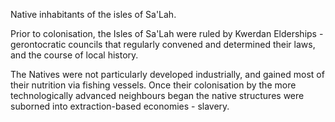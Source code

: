 Native inhabitants of the isles of Sa'Lah.

Prior to colonisation, the Isles of Sa'Lah were ruled by Kwerdan Elderships - gerontocratic councils that regularly convened and determined their laws, and the course of local history.

The Natives were not particularly developed industrially, and gained most of their nutrition via fishing vessels. Once their colonisation by the more technologically advanced neighbours began the native structures were suborned into extraction-based economies - slavery.

